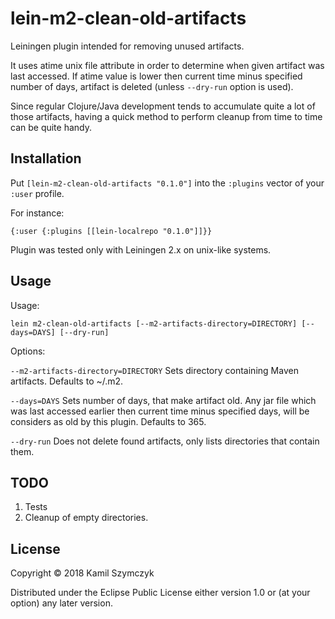 # lein-m2-clean-old-artifacts

Leiningen plugin intended for removing unused artifacts.

It uses atime unix file attribute in order to determine when given artifact was last accessed.
If atime value is lower then current time minus specified number of days, artifact is deleted (unless `--dry-run` option is used).

Since regular Clojure/Java development tends to accumulate quite a lot of those artifacts, having a quick method to perform cleanup from time to time can be quite handy.

## Installation


Put `[lein-m2-clean-old-artifacts "0.1.0"]` into the `:plugins` vector of your `:user` profile.

For instance:

    {:user {:plugins [[lein-localrepo "0.1.0"]]}}
    
Plugin was tested only with Leiningen 2.x on unix-like systems.

## Usage

Usage: 

    lein m2-clean-old-artifacts [--m2-artifacts-directory=DIRECTORY] [--days=DAYS] [--dry-run]

Options:

  `--m2-artifacts-directory=DIRECTORY`
    Sets directory containing Maven artifacts.
    Defaults to ~/.m2.

  `--days=DAYS`
    Sets number of days, that make artifact old. 
    Any jar file which was last accessed earlier then current time minus specified days, will be considers as old by this plugin.
    Defaults to 365.

  `--dry-run`
    Does not delete found artifacts, only lists directories that contain them.  

## TODO

1. Tests
2. Cleanup of empty directories.

## License

Copyright © 2018 Kamil Szymczyk

Distributed under the Eclipse Public License either version 1.0 or (at
your option) any later version.
